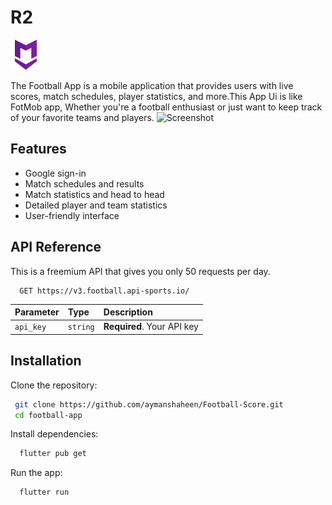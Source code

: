 # R2
![descriptive alt text](https://github.com/adam-p/markdown-here/raw/master/src/common/images/icon48.png "Logo Title Text 1")

The Football App is a mobile application that provides users with live scores, match schedules, player statistics, and more.This App Ui is like FotMob app, Whether you're a football enthusiast or just want to keep track of your favorite teams and players.
<img src="./public/screenshot.gif" width="50%" height="auto" alt="Screenshot">



## Features

- Google sign-in
- Match schedules and results
- Match statistics and head to head
- Detailed player and team statistics
- User-friendly interface


## API Reference
This is a freemium API  that gives you only 50 requests per day. 
```http
  GET https://v3.football.api-sports.io/
```

| Parameter | Type     | Description                |
| :-------- | :------- | :------------------------- |
| `api_key` | `string` | **Required**. Your API key |






## Installation

Clone the repository:

```bash
 git clone https://github.com/aymanshaheen/Football-Score.git
 cd football-app
```
Install dependencies:

```bash
  flutter pub get
```
Run the app:

```bash
  flutter run
```
    

